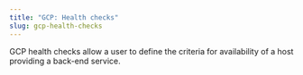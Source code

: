 ```yaml
---
title: "GCP: Health checks"
slug: gcp-health-checks
---
```



GCP health checks allow a user to define the criteria for availability of a host providing a back-end service.
